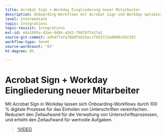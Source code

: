 ```yaml
---
title: Acrobat Sign + Workday Eingliederung neuer Mitarbeiter
description: Onboarding-Workflows mit Acrobat Sign und Workday optimieren
level: Intermediate
topic: Integrations
topic-revisit: Integrations
exl-id: e8a1b95e-d2ee-4d84-a5d2-79678ffa17e2
source-git-commit: ad54f7afa78b0fbb31eccf455723a8890cb92355
workflow-type: tm+mt
source-wordcount: '57'
ht-degree: 0%

---
```


# Acrobat Sign + Workday Eingliederung neuer Mitarbeiter

Mit Acrobat Sign in Workday lassen sich Onboarding-Workflows durch 100 % digitale Prozesse für das Einholen von Unterschriften vereinfachen. Reduziert den Zeitaufwand für die Verwaltung von Unterschriftsprozessen, und erhöht den Zeitaufwand für wertvolle Aufgaben.

>[!VIDEO](https://video.tv.adobe.com/v/3418984?quality=12&learn=on&hidetitle=true)